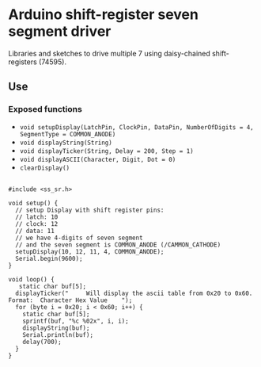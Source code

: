 # Arduino shift-register seven segment driver

Libraries and sketches to drive multiple 7 using daisy-chained shift-registers (74595).

## Use

### Exposed functions

- `void setupDisplay(LatchPin, ClockPin, DataPin, NumberOfDigits = 4, SegmentType = COMMON_ANODE)`
- `void displayString(String)`
- `void displayTicker(String, Delay = 200, Step = 1)`
- `void displayASCII(Character, Digit, Dot = 0)`
- `clearDisplay()`

## 

```arduino
#include <ss_sr.h>

void setup() {
  // setup Display with shift register pins: 
  // latch: 10
  // clock: 12
  // data: 11
  // we have 4-digits of seven segment
  // and the seven segment is COMMON_ANODE (/CAMMON_CATHODE)
  setupDisplay(10, 12, 11, 4, COMMON_ANODE);
  Serial.begin(9600);
}

void loop() {
   static char buf[5];
  displayTicker("     Will display the ascii table from 0x20 to 0x60. Format:  Character Hex Value    ");
  for (byte i = 0x20; i < 0x60; i++) {
    static char buf[5];
    sprintf(buf, "%c %02x", i, i);
    displayString(buf);
    Serial.println(buf);
    delay(700);
  }
}
```
